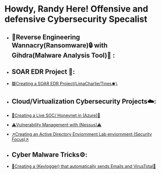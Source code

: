 <h1>Howdy, Randy Here! Offensive and defensive Cybersecurity Specalist <br/></a></h1>

- <h2> 🐲Reverse Engineering Wannacry(Ransomware)🔒 with Gihdra(Malware Analysis Tool)🐲 :</h2>


- <h2> SOAR EDR Project 👾:</h2>

- [🟪Creating a SOAR EDR Project(LimaCharlie/Tines⏹️)](https://github.com/RandyGeorgeRKG/SOAR-EDR).
  
- <h2> Cloud/Virtualization Cybersecurity Projects☁️:</h2>
 
- [🍯Creating a Live SOC/ Honeynet in (Azure)🦡](https://github.com/RandyGeorgeRKG/-Blue-Cloud-Soc)


  
- [⚠️Vulnerability Management with (Nessus)⚠️](https://github.com/RandyGeorgeRKG/Vulnerability-Management-)

- [↗️Creating an Active Directory Enviornment Lab enviornment (Security Focus)↗️](https://github.com/RandyGeorgeRKG/Active-Directory-Security/blob/main/README.md)



- <h2> Cyber Malware Tricks⚙️:</h2>
- [🔑Creating a (Keylogger) that automatically sends Emails and VirusTotal🔐](https://github.com/RandyGeorgeRKG/KeyloggerProject/blob/main/README.md)






